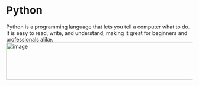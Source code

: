 # Python
  Python is a programming language that lets you tell a computer what to do. It is easy to read, write, and understand, making it great for beginners and professionals alike.
   <img width="727" height="101" alt="image" src="https://github.com/user-attachments/assets/1131a335-ed91-40e2-8ac4-2cd820b3f686" />

